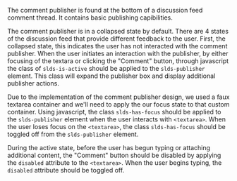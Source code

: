 The comment publisher is found at the bottom of a discussion feed comment thread. It contains basic publishing capibilities.

The comment publisher is in a collapsed state by default. There are 4 states of the discussion feed that provide different feedback to the user. First, the collapsed state, this indicates the user has not interacted with the comment publisher. When the user initiates an interaction with the publisher, by either focusing of the textara or clicking the "Comment" button, through javascript the class of `slds-is-active` should be applied to the `slds-publisher` element. This class will expand the publisher box and display additional publisher actions.

Due to the implementation of the comment publisher design, we used a faux textarea container and we'll need to apply the our focus state to that custom container. Using javascript, the class `slds-has-focus` should be applied to the `slds-publisher` element when the user interacts with `<textarea>`. When the user loses focus on the `<textarea>`, the class `slds-has-focus` should be toggled off from the `slds-publisher` element.

During the active state, before the user has begun typing or attaching additional content, the "Comment" button should be disabled by applying the `disabled` attribute to the `<textarea>`. When the user begins typing, the `disabled` attribute should be toggled off.
